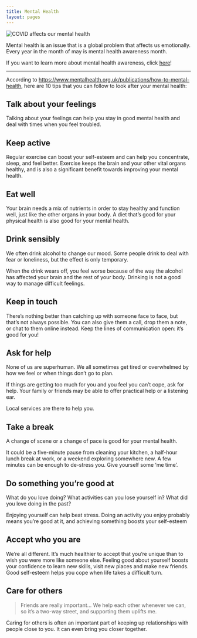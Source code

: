 ```yaml
---
title: Mental Health
layout: pages
---
```


![COVID affects our mental health](https://assets.teenvogue.com/photos/5ec2ea33939ed3e75497b6dd/16:9/w_2560%2Cc_limit/GettyImages-1179507984.jpg)

Mental health is an issue that is a global problem that affects us emotionally.
Every year in the month of may is mental health awareness month.

If you want to learn more about mental health awareness, click
[here](https://www.google.com/url?sa=t&rct=j&q=&esrc=s&source=web&cd=&cad=rja&uact=8&ved=2ahUKEwijocygiJTzAhXeRjABHfhaANsQFnoECA4QAQ&url=https%3A%2F%2Fwww.mentalhealth.gov%2Fbasics%2Fwhat-is-mental-health&usg=AOvVaw0PZzAQzn4mOUfaJEwuc5ug)!

---

According to https://www.mentalhealth.org.uk/publications/how-to-mental-health,
here are 10 tips that you can follow to look after your mental health:

## Talk about your feelings

Talking about your feelings can help you stay in good mental health and deal
with times when you feel troubled.

## Keep active

Regular exercise can boost your self-esteem and can help you concentrate, sleep,
and feel better. Exercise keeps the brain and your other vital organs healthy,
and is also a significant benefit towards improving your mental health.

## Eat well

Your brain needs a mix of nutrients in order to stay healthy and function well,
just like the other organs in your body. A diet that’s good for your physical
health is also good for your mental health.

## Drink sensibly

We often drink alcohol to change our mood. Some people drink to deal with fear
or loneliness, but the effect is only temporary.

When the drink wears off, you feel worse because of the way the alcohol has
affected your brain and the rest of your body. Drinking is not a good way to
manage difficult feelings.

## Keep in touch

There’s nothing better than catching up with someone face to face, but that’s
not always possible. You can also give them a call, drop them a note, or chat to
them online instead. Keep the lines of communication open: it’s good for you!

## Ask for help

None of us are superhuman. We all sometimes get tired or overwhelmed by how we
feel or when things don’t go to plan.

If things are getting too much for you and you feel you can’t cope, ask for
help. Your family or friends may be able to offer practical help or a listening
ear.

Local services are there to help you.

## Take a break

A change of scene or a change of pace is good for your mental health.

It could be a five-minute pause from cleaning your kitchen, a half-hour lunch
break at work, or a weekend exploring somewhere new. A few minutes can be enough
to de-stress you. Give yourself some ‘me time’.

## Do something you’re good at

What do you love doing? What activities can you lose yourself in? What did you
love doing in the past?

Enjoying yourself can help beat stress. Doing an activity you enjoy probably
means you’re good at it, and achieving something boosts your self-esteem

## Accept who you are

We’re all different. It’s much healthier to accept that you’re unique than to
wish you were more like someone else. Feeling good about yourself boosts your
confidence to learn new skills, visit new places and make new friends. Good
self-esteem helps you cope when life takes a difficult turn.

## Care for others

> Friends are really important… We help each other whenever we can, so it’s a
> two-way street, and supporting them uplifts me.

Caring for others is often an important part of keeping up relationships with
people close to you. It can even bring you closer together.
